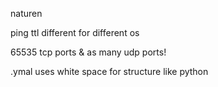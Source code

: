 naturen

ping ttl different for different os

65535 tcp ports & as many udp ports!

.ymal uses white space for structure like python



